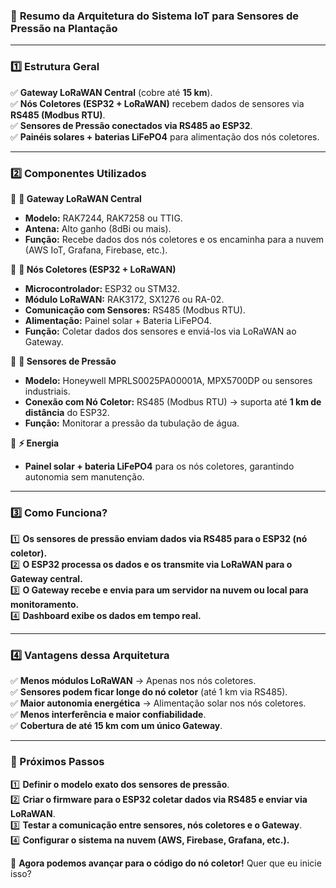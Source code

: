 ### 📌 **Resumo da Arquitetura do Sistema IoT para Sensores de Pressão na Plantação**  

---

### **1️⃣ Estrutura Geral**  
✅ **Gateway LoRaWAN Central** (cobre até **15 km**).  
✅ **Nós Coletores (ESP32 + LoRaWAN)** recebem dados de sensores via **RS485 (Modbus RTU)**.  
✅ **Sensores de Pressão conectados via RS485 ao ESP32**.  
✅ **Painéis solares + baterias LiFePO4** para alimentação dos nós coletores.  

---

### **2️⃣ Componentes Utilizados**  

📌 **📡 Gateway LoRaWAN Central**  
- **Modelo:** RAK7244, RAK7258 ou TTIG.  
- **Antena:** Alto ganho (8dBi ou mais).  
- **Função:** Recebe dados dos nós coletores e os encaminha para a nuvem (AWS IoT, Grafana, Firebase, etc.).  

📌 **🔹 Nós Coletores (ESP32 + LoRaWAN)**  
- **Microcontrolador:** ESP32 ou STM32.  
- **Módulo LoRaWAN:** RAK3172, SX1276 ou RA-02.  
- **Comunicação com Sensores:** RS485 (Modbus RTU).  
- **Alimentação:** Painel solar + Bateria LiFePO4.  
- **Função:** Coletar dados dos sensores e enviá-los via LoRaWAN ao Gateway.  

📌 **🔧 Sensores de Pressão**  
- **Modelo:** Honeywell MPRLS0025PA00001A, MPX5700DP ou sensores industriais.  
- **Conexão com Nó Coletor:** RS485 (Modbus RTU) → suporta até **1 km de distância** do ESP32.  
- **Função:** Monitorar a pressão da tubulação de água.  

📌 **⚡ Energia**  
- **Painel solar + bateria LiFePO4** para os nós coletores, garantindo autonomia sem manutenção.  

---

### **3️⃣ Como Funciona?**  
1️⃣ **Os sensores de pressão enviam dados via RS485 para o ESP32 (nó coletor).**  
2️⃣ **O ESP32 processa os dados e os transmite via LoRaWAN para o Gateway central.**  
3️⃣ **O Gateway recebe e envia para um servidor na nuvem ou local para monitoramento.**  
4️⃣ **Dashboard exibe os dados em tempo real.**  

---

### **4️⃣ Vantagens dessa Arquitetura**  
✅ **Menos módulos LoRaWAN** → Apenas nos nós coletores.  
✅ **Sensores podem ficar longe do nó coletor** (até 1 km via RS485).  
✅ **Maior autonomia energética** → Alimentação solar nos nós coletores.  
✅ **Menos interferência e maior confiabilidade**.  
✅ **Cobertura de até 15 km com um único Gateway**.  

---

### **📌 Próximos Passos**  
1️⃣ **Definir o modelo exato dos sensores de pressão**.  
2️⃣ **Criar o firmware para o ESP32 coletar dados via RS485 e enviar via LoRaWAN**.  
3️⃣ **Testar a comunicação entre sensores, nós coletores e o Gateway**.  
4️⃣ **Configurar o sistema na nuvem (AWS, Firebase, Grafana, etc.).**  

🚀 **Agora podemos avançar para o código do nó coletor!** Quer que eu inicie isso?